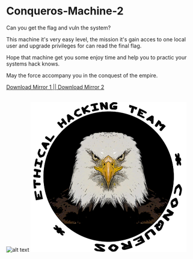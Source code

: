 # Conqueros-Machine-2

Can you get the flag and vuln the system?

This machine it's very easy level, the mission it's gain acces to one local user and upgrade privileges for can read the final flag.

Hope that machine get you some enjoy time and help you to practic your systems hack knows.

May the force accompany you in the conquest of the empire.

<a href="https://drive.google.com/file/d/1IE5JrV_uYxPWoon7G1tbJPAg6tgqfmma/view?usp=sharing" title="Download Mirror 1">Download Mirror 1 ||       </a>
<a href="https://mega.nz/#!qIJE2Tja!vWgyLCcKiVN97MgR2nJcrbCf0lufChxULh0mxKDw1HE" title="Download Mirror 2">Download Mirror 2</a>
<br/><br/>

![alt text](https://github.com/kakatito22/Conqueros-Machine-2/blob/master/Video_1512315115.gif)
![alt text](https://github.com/kakatito22/Conqueros-Machine-1/blob/master/LOGO.png)
